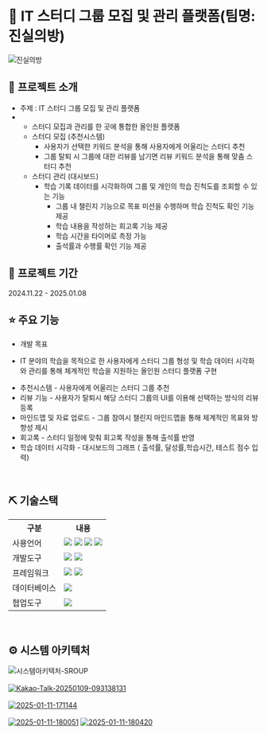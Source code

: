 # 📎 lT 스터디 그룹 모집 및 관리 플랫폼(팀명: 진실의방)
![진실의방](https://github.com/user-attachments/assets/01327909-230e-444d-96ab-3674badcce41)

## 👀 프로젝트 소개
* 주제 :  lT 스터디 그룹 모집 및 관리 플랫폼
* - 스터디 모집과 관리를 한 곳에 통합한 올인원 플랫폼
  - 스터디 모집 (추천시스템)
	- 사용자가 선택한 키워드 분석을 통해 사용자에게 어울리는 스터디 추천
	- 그룹 탈퇴 시 그룹에 대한 리뷰를 남기면 리뷰 키워드 분석을 통해 맞춤 스터디 추천
  - 스터디 관리 (대시보드)
	- 학습 기록 데이터를 시각화하여 그룹 및 개인의 학습 진척도를 조회할 수 있는 기능
		- 그룹 내 챌린지 기능으로 목표 미션을 수행하며 학습 진척도 확인 기능 제공
		- 학습 내용을 작성하는 회고록 기능 제공
		- 학습 시간을 타이머로 측정 가능
		- 출석률과 수행률 확인 기능 제공
  
## 📅 프로젝트 기간
2024.11.22 - 2025.01.08
<br>
 ## ⭐ 주요 기능
 * 개발 목표
  - IT 분야의 학습을 목적으로 한 사용자에게 스터디 그룹 형성 및 학습 데이터 시각화와
    관리를 통해 체계적인 학습을 지원하는 올인원 스터디 플랫폼 구현
* 추천시스템 - 사용자에게 어울리는 스터디 그룹 추천
* 리뷰 기능 - 사용자가 탈퇴시 해당 스터디 그룹의 UI를 이용해 선택하는 방식의 리뷰 등록
* 마인드맵 및 자료 업로드 - 그룹 참여시 챌린지 마인드맵을 통해 체계적인 목표와 방향성 제시
* 회고록 - 스터디 일정에 맞춰 회고록 작성을 통해 출석률 반영
* 학습 데이터 시각화 - 대시보드의 그래프 ( 출석률, 달성률,학습시간, 테스트 점수 입력)
<br>

## ⛏ 기술스택
<table>
    <tr>
        <th>구분</th>
        <th>내용</th>
    </tr>
    <tr>
        <td>사용언어</td>
        <td>
            <img src="https://img.shields.io/badge/Java-007396?style=for-the-badge&logo=java&logoColor=white"/>
            <img src="https://img.shields.io/badge/HTML5-E34F26?style=for-the-badge&logo=HTML5&logoColor=white"/>
            <img src="https://img.shields.io/badge/CSS3-1572B6?style=for-the-badge&logo=CSS3&logoColor=white"/>
            <img src="https://img.shields.io/badge/JavaScript-F7DF1E?style=for-the-badge&logo=JavaScript&logoColor=white"/>
        </td>
    </tr>
    <tr>
        <td>개발도구</td>
        <td>
            <img src="https://img.shields.io/badge/VSCode-007ACC?style=for-the-badge&logo=VisualStudioCode&logoColor=white"/>
            <img src="https://img.shields.io/badge/Jupyter-F37626?style=for-the-badge&logo=Jupyter&logoColor=white"/>
        </td>
    </tr>
    <tr>
        <td>프레임워크</td>
        <td>
            <img src="https://img.shields.io/badge/Flask-000000?style=for-the-badge&logo=Flask&logoColor=white"/> 
            <img src="https://img.shields.io/badge/Spring Boot-6DB33F?style=for-the-badge&logo=Spring Boot&logoColor=white"/>
        </td>
    </tr>
    <tr>
        <td>데이터베이스</td>
        <td>
            <img src="https://img.shields.io/badge/MySQL-4479A1?style=for-the-badge&logo=MySQL&logoColor=white"/> 
        </td>
    </tr>
    <tr>
        <td>협업도구</td>
        <td>
            <img src="https://img.shields.io/badge/GitHub-181717?style=for-the-badge&logo=GitHub&logoColor=white"/>
        </td>
    </tr>
</table>


<br>

## ⚙ 시스템 아키텍처
![시스템아키텍처-SROUP](https://github.com/user-attachments/assets/29900f43-5843-4f22-a6f3-8acbe7cfe86b)
</br>
<br>
<a href="https://ibb.co/F80GSCZ"><img src="https://i.ibb.co/SVdqhGY/Kakao-Talk-20250109-093138131.png" alt="Kakao-Talk-20250109-093138131" border="0"></a>
</br>
<br>
<a href="https://ibb.co/jyp1D7N"><img src="https://i.ibb.co/McX37qv/2025-01-11-171144.png" alt="2025-01-11-171144" border="0"></a>
</br>
<br>
<a href="https://ibb.co/55C5jzK"><img src="https://i.ibb.co/19B9Xpz/2025-01-11-180051.png" alt="2025-01-11-180051" border="0"></a>
<a href="https://ibb.co/QrjLrP6"><img src="https://i.ibb.co/ZW15WBh/2025-01-11-180420.png" alt="2025-01-11-180420" border="0"></a>
</br>

